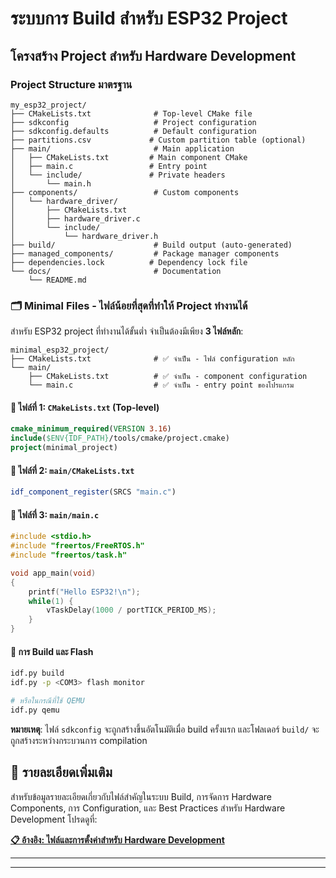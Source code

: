 # ระบบการ Build สำหรับ ESP32 Project 

## โครงสร้าง Project สำหรับ Hardware Development

### Project Structure มาตรฐาน

```
my_esp32_project/
├── CMakeLists.txt              # Top-level CMake file
├── sdkconfig                   # Project configuration
├── sdkconfig.defaults          # Default configuration
├── partitions.csv             # Custom partition table (optional)
├── main/                       # Main application
│   ├── CMakeLists.txt         # Main component CMake
│   ├── main.c                 # Entry point
│   └── include/               # Private headers
│       └── main.h
├── components/                 # Custom components
│   └── hardware_driver/
│       ├── CMakeLists.txt
│       ├── hardware_driver.c
│       └── include/
│           └── hardware_driver.h
├── build/                      # Build output (auto-generated)
├── managed_components/         # Package manager components
├── dependencies.lock          # Dependency lock file
└── docs/                       # Documentation
    └── README.md
```

### 🗂️ Minimal Files - ไฟล์น้อยที่สุดที่ทำให้ Project ทำงานได้

สำหรับ ESP32 project ที่ทำงานได้ขั้นต่ำ จำเป็นต้องมีเพียง **3 ไฟล์หลัก**:

```
minimal_esp32_project/
├── CMakeLists.txt              # ✅ จำเป็น - ไฟล์ configuration หลัก
└── main/
    ├── CMakeLists.txt          # ✅ จำเป็น - component configuration  
    └── main.c                  # ✅ จำเป็น - entry point ของโปรแกรม
```

#### 📄 ไฟล์ที่ 1: `CMakeLists.txt` (Top-level)
```cmake
cmake_minimum_required(VERSION 3.16)
include($ENV{IDF_PATH}/tools/cmake/project.cmake)
project(minimal_project)
```

#### 📄 ไฟล์ที่ 2: `main/CMakeLists.txt`
```cmake
idf_component_register(SRCS "main.c")
```

#### 📄 ไฟล์ที่ 3: `main/main.c`
```c
#include <stdio.h>
#include "freertos/FreeRTOS.h"
#include "freertos/task.h"

void app_main(void)
{
    printf("Hello ESP32!\n");
    while(1) {
        vTaskDelay(1000 / portTICK_PERIOD_MS);
    }
}
```

#### 🚀 การ Build และ Flash
```bash
idf.py build
idf.py -p <COM3> flash monitor

# หรือในกรณีที่ใช้ QEMU
idf.py qemu
```

**หมายเหตุ**: ไฟล์ `sdkconfig` จะถูกสร้างขึ้นอัตโนมัติเมื่อ build ครั้งแรก และโฟลเดอร์ `build/` จะถูกสร้างระหว่างกระบวนการ compilation

## 📖 รายละเอียดเพิ่มเติม

สำหรับข้อมูลรายละเอียดเกี่ยวกับไฟล์สำคัญในระบบ Build, การจัดการ Hardware Components, การ Configuration, และ Best Practices สำหรับ Hardware Development โปรดดูที่:

**[📋 อ้างอิง: ไฟล์และการตั้งค่าสำหรับ Hardware Development](ref1.md)**


---

---

